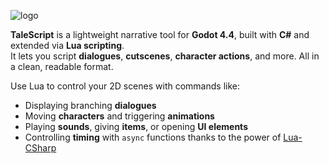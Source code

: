 ![logo](https://github.com/user-attachments/assets/93811886-c2e3-42cb-9594-e404fc39cb19)

**TaleScript** is a lightweight narrative tool for **Godot 4.4**, built with **C#** and extended via **Lua scripting**.  
It lets you script **dialogues**, **cutscenes**, **character actions**, and more. All in a clean, readable format.

Use Lua to control your 2D scenes with commands like:

- Displaying branching **dialogues**
- Moving **characters** and triggering **animations**
- Playing **sounds**, giving **items**, or opening **UI elements**
- Controlling **timing** with `async` functions thanks to the power of [Lua-CSharp](https://github.com/nuskey8/Lua-CSharp)
